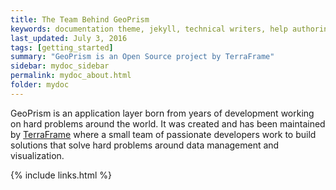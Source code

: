```yaml
---
title: The Team Behind GeoPrism
keywords: documentation theme, jekyll, technical writers, help authoring tools, hat replacements
last_updated: July 3, 2016
tags: [getting_started]
summary: "GeoPrism is an Open Source project by TerraFrame"
sidebar: mydoc_sidebar
permalink: mydoc_about.html
folder: mydoc
---
```


GeoPrism is an application layer born from years of development working on hard problems around the world.  It was created and has been maintained by [TerraFrame](http://terraframe.com) where a small team of passionate developers work to build solutions that solve hard problems around data management and visualization.    


{% include links.html %}

